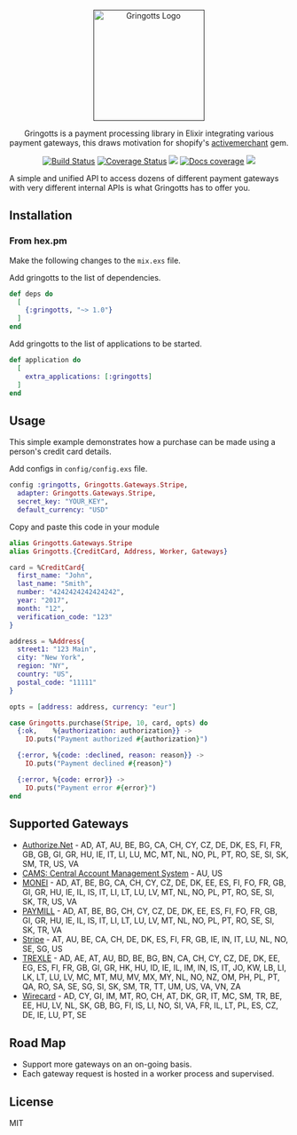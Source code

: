 <p align="center">
  <a href="" target='_blank'>
    <img alt="Gringotts Logo" title="Gringotts Logo" src="https://res.cloudinary.com/ashish173/image/upload/v1513770454/gringotts_logo.png" width="200">
  </a>
</p>

<p align="center">
  Gringotts is a payment processing library in Elixir integrating various payment gateways, this draws motivation for shopify's <a href="https://github.com/activemerchant/active_merchant">activemerchant</a> gem.
</p>
<p align="center">
 <a href="https://travis-ci.org/aviabird/gringotts"><img src="https://travis-ci.org/aviabird/gringotts.svg?branch=master"  alt='Build Status' /></a>  <a href='https://coveralls.io/github/aviabird/gringotts?branch=master'><img src='https://coveralls.io/repos/github/aviabird/gringotts/badge.svg?branch=master' alt='Coverage Status' /></a> <a href=""><img src="https://img.shields.io/hexpm/v/gringotts.svg"/></a> <a href="https://inch-ci.org/github/aviabird/gringotts"><img src="http://inch-ci.org/github/aviabird/gringotts.svg?branch=master" alt="Docs coverage"></img></a> <a href="https://gitter.im/aviabird/gringotts"><img src="https://badges.gitter.im/aviabird/gringotts.svg"/></a>
</p>

A simple and unified API to access dozens of different payment
gateways with very different internal APIs is what Gringotts has to offer you.

## Installation

### From hex.pm

Make the following changes to the `mix.exs` file.

Add gringotts to the list of dependencies.
```elixir
def deps do
  [
    {:gringotts, "~> 1.0"}
  ]
end
```

Add gringotts to the list of applications to be started.
```elixir
def application do
  [
    extra_applications: [:gringotts]
  ]
end
```

## Usage

This simple example demonstrates how a purchase can be made using a person's credit card details.

Add configs in `config/config.exs` file.

```elixir
config :gringotts, Gringotts.Gateways.Stripe,
  adapter: Gringotts.Gateways.Stripe,
  secret_key: "YOUR_KEY",
  default_currency: "USD"

```

Copy and paste this code in your module

```elixir
alias Gringotts.Gateways.Stripe
alias Gringotts.{CreditCard, Address, Worker, Gateways}

card = %CreditCard{
  first_name: "John",
  last_name: "Smith",
  number: "4242424242424242",
  year: "2017",
  month: "12",
  verification_code: "123"
}

address = %Address{
  street1: "123 Main",
  city: "New York",
  region: "NY",
  country: "US",
  postal_code: "11111"
}

opts = [address: address, currency: "eur"]

case Gringotts.purchase(Stripe, 10, card, opts) do
  {:ok,    %{authorization: authorization}} ->
    IO.puts("Payment authorized #{authorization}")

  {:error, %{code: :declined, reason: reason}} ->
    IO.puts("Payment declined #{reason}")

  {:error, %{code: error}} ->
    IO.puts("Payment error #{error}")
end
```

## Supported Gateways

* [Authorize.Net](http://www.authorize.net/) - AD, AT, AU, BE, BG, CA, CH, CY, CZ, DE, DK, ES, FI, FR, GB, GB, GI, GR, HU, IE, IT, LI, LU, MC, MT, NL, NO, PL, PT, RO, SE, SI, SK, SM, TR, US, VA
* [CAMS: Central Account Management System](https://www.centralams.com/) - AU, US
* [MONEI](http://www.monei.net/) - AD, AT, BE, BG, CA, CH, CY, CZ, DE, DK, EE, ES, FI, FO, FR, GB, GI, GR, HU, IE, IL, IS, IT, LI, LT, LU, LV, MT, NL, NO, PL, PT, RO, SE, SI, SK, TR, US, VA
* [PAYMILL](https://paymill.com) - AD, AT, BE, BG, CH, CY, CZ, DE, DK, EE, ES, FI, FO, FR, GB, GI, GR, HU, IE, IL, IS, IT, LI, LT, LU, LV, MT, NL, NO, PL, PT, RO, SE, SI, SK, TR, VA
* [Stripe](https://stripe.com/) - AT, AU, BE, CA, CH, DE, DK, ES, FI, FR, GB, IE, IN, IT, LU, NL, NO, SE, SG, US
* [TREXLE](https://docs.trexle.com/) - AD, AE, AT, AU, BD, BE, BG, BN, CA, CH, CY, CZ, DE, DK, EE, EG, ES, FI, FR, GB, GI, GR, HK, HU, ID, IE, IL, IM, IN, IS, IT, JO, KW, LB, LI, LK, LT, LU, LV, MC, MT, MU, MV, MX, MY, NL, NO, NZ, OM, PH, PL, PT, QA, RO, SA, SE, SG, SI, SK, SM, TR, TT, UM, US, VA, VN, ZA
* [Wirecard](http://www.wirecard.com) - AD, CY, GI, IM, MT, RO, CH, AT, DK, GR, IT, MC, SM, TR, BE, EE, HU, LV, NL, SK, GB, BG, FI, IS, LI, NO, SI, VA, FR, IL, LT, PL, ES, CZ, DE, IE, LU, PT, SE

## Road Map

- Support more gateways on an on-going basis.
- Each gateway request is hosted in a worker process and supervised.

## License

MIT
